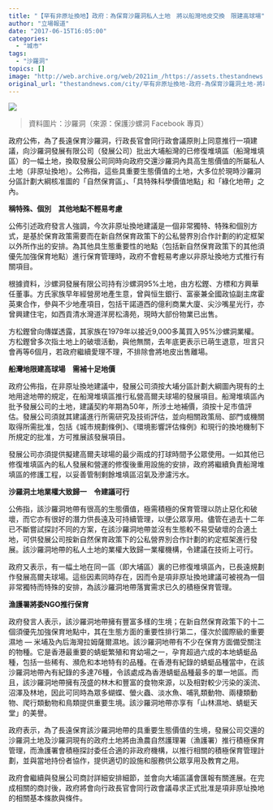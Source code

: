 ```yaml
---
title: "【罕有非原址換地】政府：為保育沙羅洞私人土地　將以船灣地皮交換　限建高球場"
author: "立場報道"
date: "2017-06-15T16:05:00"
categories:
  - "城市"
tags:
  - "沙羅洞"
topics: []
image: "http://web.archive.org/web/2021im_/https://assets.thestandnews.com/media/photos/shalor_BIUco.png"
original_url: "thestandnews.com/city/罕有非原址換地-政府-為保育沙羅洞土地-將以船灣已修復堆填區土地交換"
---
```

![](http://web.archive.org/web/2021im_/https://assets.thestandnews.com/media/photos/shalor_BIUco.png)
> 資料圖片：沙羅洞（來源：保護沙螺洞 Facebook 專頁）

政府公佈，為了長遠保育沙羅洞，行政長官會同行政會議原則上同意推行一項建議，向沙羅洞發展有限公司（發展公司）批出大埔船灣的已修復堆填區（船灣堆填區）的一幅土地，換取發展公司同時向政府交還沙羅洞內具高生態價值的所屬私人土地（非原址換地）。公佈指，這些具重要生態價值的土地，大多位於現時沙羅洞分區計劃大綱核准圖的「自然保育區」、「具特殊科學價值地點」和「綠化地帶」之內。

**稱特殊、個別　其他地點不輕易考慮**

公佈引述政府發言人強調，今次非原址換地建議是一個非常獨特、特殊和個別方式，是基於保育政策需要而在新自然保育政策下的公私營界別合作計劃的約定框架以外所作出的安排。為其他具生態重要性的地點（包括新自然保育政策下的其他須優先加強保育地點）進行保育管理時，政府不會輕易考慮以非原址換地方式推行有關項目。

根據資料，沙螺洞發展有限公司持有沙螺洞95%土地，由方松鏗、方標和方興華任董事。方氏家族早年經營房地產生意，曾與恒生銀行、富豪兼全國政協副主席霍英東合作，參與不少地產項目，包括干諾道西的億利商業大廈、尖沙嘴星光行，亦曾興建住宅，如西貢清水灣道洋房松濤苑，現時大部份物業已出售。

方松鏗曾向傳媒透露，其家族在1979年以接近9,000多萬買入95%沙螺洞業權。方松鏗曾多次指土地上的破壞活動，與他無關，去年底更表示已萌生退意，坦言只會再等6個月，若政府繼續愛理不理，不排除會將地皮出售離場。

**船灣地限建高球場　需補十足地價**

政府公佈指，在非原址換地建議中，發展公司須按大埔分區計劃大綱圖內現有的土地用途地帶的規定，在船灣堆填區推行私營高爾夫球場的發展項目。船灣堆填區內批予發展公司的土地，建議契約年期為50年，所涉土地補價，須按十足市值評估。發展公司須就其建議進行所需研究及技術評估，並向相關政策局、部門或機關取得所需批准，包括《城市規劃條例》、《環境影響評估條例》和現行的換地機制下所規定的批准，方可推展該發展項目。

發展公司亦須提供擬建高爾夫球場的最少兩成的打球時間予公眾使用。一如其他已修復堆填區內的私人發展和營運的修復後重用設施的安排，政府將繼續負責船灣堆填區的修護工程，以妥善管制剩餘堆填區沼氣及滲濾污水。

**沙羅洞土地業權大致歸一　令建議可行**

公佈指，該沙羅洞地帶有很高的生態價值，極需積極的保育管理以防止惡化和破壞，而它亦有很好的潛力供長遠及可持續管理，以便公眾享用。儘管在過去十二年已不斷嘗試探討不同的方案，在該沙羅洞地帶並沒有生態較不易受破壞的合適土地，可供發展公司按新自然保育政策下的公私營界別合作計劃的約定框架進行發展。該沙羅洞地帶的私人土地的業權大致歸一業權機構，令建議在技術上可行。

政府又表示，有一幅土地在同一區（即大埔區）裏的已修復堆填區內，已長遠規劃作發展高爾夫球場。這些因素同時存在，因而令是項非原址換地建議可被視為一個非常獨特而特殊的安排，為該沙羅洞地帶落實需求已久的積極保育管理。

**漁護署將委NGO推行保育**

政府發言人表示，該沙羅洞地帶擁有豐富多樣的生境；在新自然保育政策下的十二個須優先加強保育地點中，其在生態方面的重要性排行第二，僅次於國際級的重要濕地 — 米埔及內后海灣拉姆薩爾濕地。該沙羅洞地帶有不少在保育方面備受關注的物種。它是香港最重要的蜻蜓繁殖和育幼場之一，孕育超過六成的本地蜻蜓品種，包括一些稀有、瀕危和本地特有的品種。在香港有紀錄的蜻蜓品種當中，在該沙羅洞地帶內有紀錄的多達76種，令該處成為香港蜻蜓品種最多的單一地區。而且，該沙羅洞地帶擁有茂盛的林木和豐富的食物來源，以及相對較少污染的溪流、沼澤及林地，因此可同時為眾多蝴蝶、螢火蟲、淡水魚、哺乳類動物、兩棲類動物、爬行類動物和鳥類提供重要生境。該沙羅洞地帶亦享有「山林濕地、蜻蜓天堂」的美譽。

政府表示，為了長遠保育該沙羅洞地帶的具重要生態價值的生境，發展公司交還的沙羅洞土地及沙羅洞現有的政府土地將由漁農自然護理署（漁護署）推行積極保育管理，而漁護署會積極探討委任合適的非政府機構，以推行相關的積極保育管理計劃，並與當地持份者協作，提供適切的設施和服務供公眾享用及教育之用。

政府會繼續與發展公司商討詳細安排細節，並會向大埔區議會匯報有關進展。在完成相關的商討後，政府將會向行政長官會同行政會議尋求正式批准是項非原址換地的相關基本條款與條件。